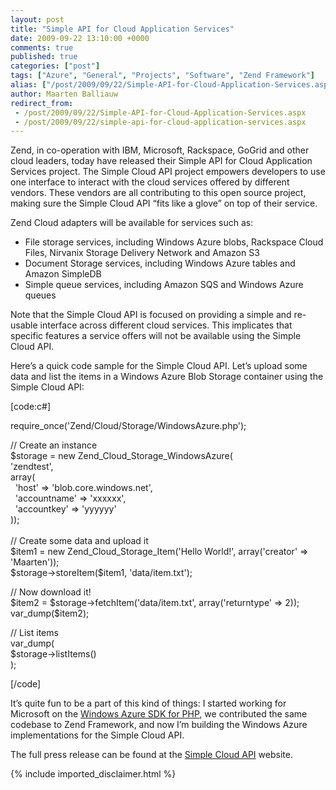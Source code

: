```yaml
---
layout: post
title: "Simple API for Cloud Application Services"
date: 2009-09-22 13:10:00 +0000
comments: true
published: true
categories: ["post"]
tags: ["Azure", "General", "Projects", "Software", "Zend Framework"]
alias: ["/post/2009/09/22/Simple-API-for-Cloud-Application-Services.aspx", "/post/2009/09/22/simple-api-for-cloud-application-services.aspx"]
author: Maarten Balliauw
redirect_from:
 - /post/2009/09/22/Simple-API-for-Cloud-Application-Services.aspx
 - /post/2009/09/22/simple-api-for-cloud-application-services.aspx
---
```

<p>Zend, in co-operation with IBM, Microsoft, Rackspace, GoGrid and other cloud leaders, today have released their Simple API for Cloud Application Services project. The Simple Cloud API project empowers developers to use one interface to interact with the cloud services offered by different vendors. These vendors are all contributing to this open source project, making sure the Simple Cloud API &ldquo;fits like a glove&rdquo; on top of their service.</p>
<p>Zend Cloud adapters will be available for services such as:</p>
<ul>
<li>File storage services, including Windows Azure blobs, Rackspace Cloud Files, Nirvanix Storage Delivery Network and Amazon S3 </li>
<li>Document Storage services, including Windows Azure tables and Amazon SimpleDB </li>
<li>Simple queue services, including Amazon SQS and Windows Azure queues </li>
</ul>
<p>Note that the Simple Cloud API is focused on providing a simple and re-usable interface across different cloud services. This implicates that specific features a service offers will not be available using the Simple Cloud API.</p>
<p>Here&rsquo;s a quick code sample for the Simple Cloud API. Let&rsquo;s upload some data and list the items in a Windows Azure Blob Storage container using the Simple Cloud API:</p>
<p>[code:c#]</p>
<p>require_once('Zend/Cloud/Storage/WindowsAzure.php');</p>
<p>// Create an instance
<br />$storage = new Zend_Cloud_Storage_WindowsAzure( <br />'zendtest', <br />array( <br />&nbsp; 'host' =&gt; 'blob.core.windows.net', <br />&nbsp; 'accountname' =&gt; 'xxxxxx', <br />&nbsp; 'accountkey' =&gt; 'yyyyyy' <br />)); <br /><br />// Create some data and upload it
<br />$item1 = new Zend_Cloud_Storage_Item('Hello World!', array('creator' =&gt; 'Maarten')); <br />$storage-&gt;storeItem($item1, 'data/item.txt');</p>
<p>// Now download it!
<br />$item2 = $storage-&gt;fetchItem('data/item.txt', array('returntype' =&gt; 2)); <br />var_dump($item2);</p>
<p>// List items
<br />var_dump( <br />$storage-&gt;listItems() <br />);</p>
<p>[/code]</p>
<p>It&rsquo;s quite fun to be a part of this kind of things: I started working for Microsoft on the <a href="http://phpazure.codeplex.com/">Windows Azure SDK for PHP</a>, we contributed the same codebase to Zend Framework, and now I&rsquo;m building the Windows Azure implementations for the Simple Cloud API.</p>
<p>The full press release can be found at the <a href="http://www.simplecloudapi.org">Simple Cloud API</a> website.</p>
{% include imported_disclaimer.html %}
